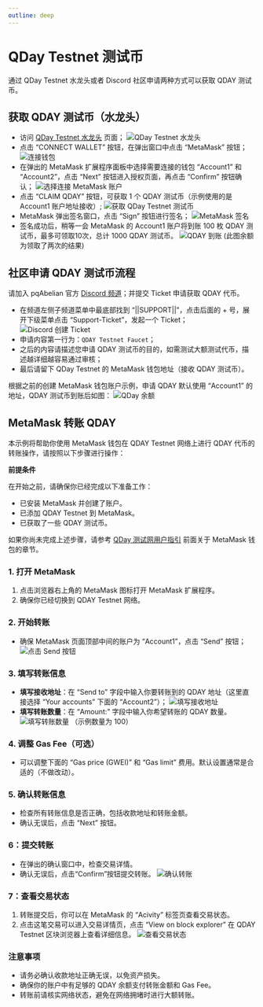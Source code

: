 ```yaml
---
outline: deep
---
```


# QDay Testnet 测试币

通过 QDay Testnet 水龙头或者 Discord 社区申请两种方式可以获取 QDAY 测试币。

## 获取 QDAY 测试币（水龙头）

- 访问 [QDay Testnet 水龙头](https://testnet-faucet.qday.info/) 页面；
  ![QDay Testnet 水龙头](/qday-testnet/qday-faucet/qday-faucet-page.png)<br>
- 点击 “CONNECT WALLET” 按钮，在弹出窗口中点击 “MetaMask” 按钮；
  ![连接钱包](/qday-testnet/qday-faucet/connect-wallet.png)<br>
- 在弹出的 MetaMask 扩展程序面板中选择需要连接的钱包 “Account1” 和 “Account2”，点击 “Next” 按钮进入授权页面，再点击 “Confirm” 按钮确认；
  ![选择连接 MetaMask 账户](/qday-testnet/qday-faucet/connect-metamask-accounts.png)<br>
- 点击 “CLAIM QDAY” 按钮，可获取 1 个 QDAY 测试币（示例使用的是 Account1 账户地址接收）;
  ![获取 QDay Testnet 测试币](/qday-testnet/qday-faucet/claim-qday.png)<br>
- MetaMask 弹出签名窗口，点击 “Sign” 按钮进行签名；
  ![MetaMask 签名](/qday-testnet/qday-faucet/metamask-sign.png)<br>
- 签名成功后，稍等一会 MetaMask 的 Account1 账户将到账 100 枚 QDAY 测试币，最多可领取10次，总计 1000 QDAY 测试币。
  ![QDAY 到账](/qday-testnet/qday-faucet/metamask-qday-balance.png)
  (此图余额为领取了两次的结果)

## 社区申请 QDAY 测试币流程

请加入 pqAbelian 官方 [Discord 频道](https://discord.gg/Rrb33mC3Kc)；并提交 Ticket 申请获取 QDAY 代币。

- 在频道左侧子频道菜单中最底部找到 “||SUPPORT||”，点击后面的 + 号，展开下级菜单点击 “Support-Ticket”，发起一个 Ticket；
  ![Discord 创建 Ticket](/qday-testnet/qday-faucet/discord-create-ticket.png)<br>
- 申请内容第一行为：`QDAY Testnet Faucet`；
- 之后的内容请描述您申请 QDAY 测试币的目的，如需测试大额测试代币，描述越详细越容易通过审核；
- 最后请留下 QDay Testnet 的 MetaMask 钱包地址（接收 QDAY 测试币）。

根据之前的创建 MetaMask 钱包账户示例，申请 QDAY 默认使用 “Account1” 的地址，QDAY 测试币到账后如图：
![QDay 余额](/qday-testnet/qday-faucet/qday-balance.png)

## MetaMask 转账 QDAY

本示例将帮助你使用 MetaMask 钱包在 QDAY Testnet 网络上进行 QDAY 代币的转账操作，请按照以下步骤进行操作：

**前提条件**

在开始之前，请确保你已经完成以下准备工作：

- 已安装 MetaMask 并创建了账户。
- 已添加 QDAY Testnet 到 MetaMask。
- 已获取了一些 QDAY 测试币。

如果你尚未完成上述步骤，请参考 [QDay 测试网用户指引](/zh/guide/qday-testnet/metamask) 前面关于 MetaMask 钱包的章节。

### 1. 打开 MetaMask

1. 点击浏览器右上角的 MetaMask 图标打开 MetaMask 扩展程序。
2. 确保你已经切换到 QDAY Testnet 网络。

### 2. 开始转账

- 确保 MetaMask 页面顶部中间的账户为 “Account1”，点击 “Send” 按钮；
   ![点击 Send 按钮](/qday-testnet/qday-faucet/transaction-send-qday.png)

### 3. 填写转账信息

- **填写接收地址**：在 “Send to” 字段中输入你要转账到的 QDAY 地址（这里直接选择 “Your accounts” 下面的 “Account2”）；
  ![填写接收地址](/qday-testnet/qday-faucet/transaction-send-to.png)<br>
- **填写转账数量**：在 “Amount:” 字段中输入你希望转账的 QDAY 数量。
  ![填写转账数量](/qday-testnet/qday-faucet/transaction-send-amount.png)
  （示例数量为 100）

### 4. 调整 Gas Fee（可选）

- 可以调整下面的 “Gas price (GWEI)” 和 “Gas limit” 费用。默认设置通常是合适的（不做改动）。

### 5. 确认转账信息

- 检查所有转账信息是否正确，包括收款地址和转账金额。
- 确认无误后，点击 “Next” 按钮。

### 6：提交转账

- 在弹出的确认窗口中，检查交易详情。
- 确认无误后，点击“Confirm”按钮提交转账。
  ![确认转账](/qday-testnet/qday-faucet/transaction-confirm.png)

### 7：查看交易状态

1. 转账提交后，你可以在 MetaMask 的 “Acivity” 标签页查看交易状态。
2. 点击这笔交易可以进入交易详情页，点击 “View on block explorer” 在 QDAY Testnet 区块浏览器上查看详细信息。
![查看交易状态](/qday-testnet/qday-faucet/transaction-status.png)

### 注意事项

- 请务必确认收款地址正确无误，以免资产损失。
- 确保你的账户中有足够的 QDAY 余额支付转账金额和 Gas Fee。
- 转账前请核实网络状态，避免在网络拥堵时进行大额转账。
